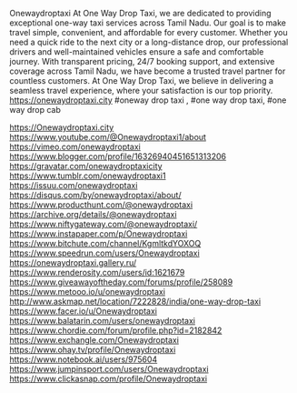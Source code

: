 Onewaydroptaxi
At One Way Drop Taxi, we are dedicated to providing exceptional one-way taxi services across Tamil Nadu. Our goal is to make travel simple, convenient, and affordable for every customer. Whether you need a quick ride to the next city or a long-distance drop, our professional drivers and well-maintained vehicles ensure a safe and comfortable journey.
With transparent pricing, 24/7 booking support, and extensive coverage across Tamil Nadu, we have become a trusted travel partner for countless customers. At One Way Drop Taxi, we believe in delivering a seamless travel experience, where your satisfaction is our top priority. https://onewaydroptaxi.city #oneway drop taxi  , #one way drop taxi, #one way drop cab

https://Onewaydroptaxi.city
https://www.youtube.com/@Onewaydroptaxi1/about
https://vimeo.com/onewaydroptaxi
https://www.blogger.com/profile/16326940451651313206
https://gravatar.com/onewaydroptaxicity
https://www.tumblr.com/onewaydroptaxi1
https://issuu.com/onewaydroptaxi
https://disqus.com/by/onewaydroptaxi/about/
https://www.producthunt.com/@onewaydroptaxi
https://archive.org/details/@onewaydroptaxi
https://www.niftygateway.com/@onewaydroptaxi/
https://www.instapaper.com/p/Onewaydroptaxi
https://www.bitchute.com/channel/KgmltkdYOXOQ
https://www.speedrun.com/users/Onewaydroptaxi
https://onewaydroptaxi.gallery.ru/
https://www.renderosity.com/users/id:1621679
https://www.giveawayoftheday.com/forums/profile/258089
https://www.metooo.io/u/onewaydroptaxi
http://www.askmap.net/location/7222828/india/one-way-drop-taxi
https://www.facer.io/u/Onewaydroptaxi
https://www.balatarin.com/users/onewaydroptaxi
https://www.chordie.com/forum/profile.php?id=2182842
https://www.exchangle.com/Onewaydroptaxi
https://www.ohay.tv/profile/Onewaydroptaxi
https://www.notebook.ai/users/975604
https://www.jumpinsport.com/users/Onewaydroptaxi
https://www.clickasnap.com/profile/Onewaydroptaxi
